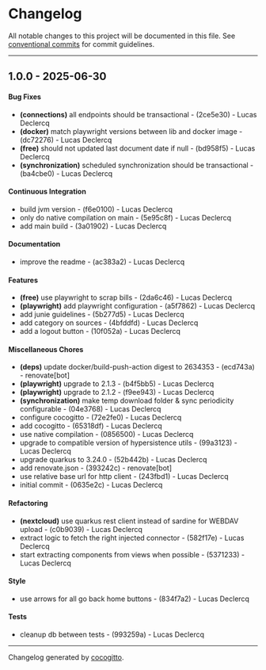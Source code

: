 # Changelog
All notable changes to this project will be documented in this file. See [conventional commits](https://www.conventionalcommits.org/) for commit guidelines.

- - -
## 1.0.0 - 2025-06-30
#### Bug Fixes
- **(connections)** all endpoints should be transactional - (2ce5e30) - Lucas Declercq
- **(docker)** match playwright versions between lib and docker image - (dc72276) - Lucas Declercq
- **(free)** should not updated last document date if null - (bd958f5) - Lucas Declercq
- **(synchronization)** scheduled synchronization should be transactional - (ba4cbe0) - Lucas Declercq
#### Continuous Integration
- build jvm version - (f6e0100) - Lucas Declercq
- only do native compilation on main - (5e95c8f) - Lucas Declercq
- add main build - (3a01902) - Lucas Declercq
#### Documentation
- improve the readme - (ac383a2) - Lucas Declercq
#### Features
- **(free)** use playwright to scrap bills - (2da6c46) - Lucas Declercq
- **(playwright)** add playwright configuration - (a5f7862) - Lucas Declercq
- add junie guidelines - (5b277d5) - Lucas Declercq
- add category on sources - (4bfddfd) - Lucas Declercq
- add a logout button - (10f052a) - Lucas Declercq
#### Miscellaneous Chores
- **(deps)** update docker/build-push-action digest to 2634353 - (ecd743a) - renovate[bot]
- **(playwright)** upgrade to 2.1.3 - (b4f5bb5) - Lucas Declercq
- **(playwright)** upgrade to 2.1.2 - (f9ee943) - Lucas Declercq
- **(synchronization)** make temp download folder & sync periodicity configurable - (04e3768) - Lucas Declercq
- configure cocogitto - (72e2fe0) - Lucas Declercq
- add cocogitto - (65318df) - Lucas Declercq
- use native compilation - (0856500) - Lucas Declercq
- upgrade to compatible version of hypersistence utils - (99a3123) - Lucas Declercq
- upgrade quarkus to 3.24.0 - (52b442b) - Lucas Declercq
- add renovate.json - (393242c) - renovate[bot]
- use relative base url for http client - (243fbd1) - Lucas Declercq
- initial commit - (0635e2c) - Lucas Declercq
#### Refactoring
- **(nextcloud)** use quarkus rest client instead of sardine for WEBDAV upload - (c0b9039) - Lucas Declercq
- extract logic to fetch the right injected connector - (582f17e) - Lucas Declercq
- start extracting components from views when possible - (5371233) - Lucas Declercq
#### Style
- use arrows for all go back home buttons - (834f7a2) - Lucas Declercq
#### Tests
- cleanup db between tests - (993259a) - Lucas Declercq

- - -

Changelog generated by [cocogitto](https://github.com/cocogitto/cocogitto).